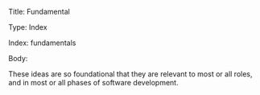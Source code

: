 Title: Fundamental

Type:  Index

Index: fundamentals

Body:

These ideas are so foundational that they are relevant to most or all roles, and in most or all phases of software development.
